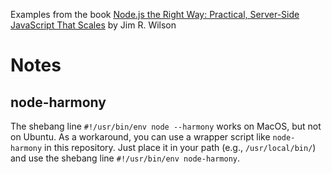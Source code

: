 Examples from the book [Node.js the Right Way: Practical, Server-Side JavaScript That Scales](http://pragprog.com/book/jwnode/node-js-the-right-way) by Jim R. Wilson

# Notes

## node-harmony

The shebang line ```#!/usr/bin/env node --harmony``` works on MacOS, but not on Ubuntu. As a workaround, you can use a wrapper script like ```node-harmony``` in this repository. Just place it in your path (e.g., ```/usr/local/bin/```) and use the shebang line ```#!/usr/bin/env node-harmony```.
